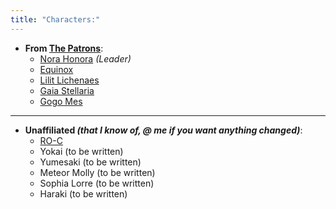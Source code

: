 ```yaml
---
title: "Characters:"
---
```



- **From [The Patrons](SubIndexes/Alliances/ThePatrons.md)**:
	- [Nora Honora](SubIndexes/Characters/Nora.md) *(Leader)*
	- [Equinox](SubIndexes/Characters/Equinox.md)
	- [Lilit Lichenaes](SubIndexes/Characters/Lilit.md)
	- [Gaia Stellaria](SubIndexes/Characters/GaiaStellaria.md)
	- [Gogo Mes](SubIndexes/Characters/GogoMes.md)
---
- **Unaffiliated *(that I know of, @ me if you want anything changed)***:
	- [RO-C](SubIndexes/Characters/RO-C.md)
	- Yokai (to be written)
	- Yumesaki (to be written)
	- Meteor Molly (to be written)
	- Sophia Lorre (to be written)
	- Haraki (to be written)
